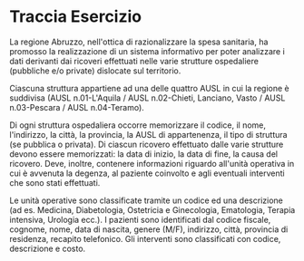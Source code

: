 # Traccia Esercizio
La regione Abruzzo, nell'ottica di razionalizzare la spesa sanitaria, ha promosso la realizzazione di un sistema informativo per poter analizzare i dati derivanti dai ricoveri effettuati nelle varie strutture ospedaliere (pubbliche e/o private) dislocate sul territorio. 

Ciascuna struttura appartiene ad una delle quattro AUSL in cui la regione è suddivisa (AUSL n.01-L'Aquila / AUSL n.02-Chieti, Lanciano, Vasto / AUSL n.03-Pescara / AUSL n.04-Teramo).

Di ogni struttura ospedaliera occorre memorizzare il codice, il nome, l'indirizzo, la città, la provincia, la AUSL di appartenenza, il tipo di struttura (se pubblica o privata). Di ciascun ricovero effettuato dalle varie strutture devono essere memorizzati: la data di inizio, la data di fine, la causa del ricovero. Deve, inoltre, contenere informazioni riguardo all'unità operativa in cui è avvenuta la degenza, al paziente coinvolto e agli eventuali interventi che sono stati effettuati.

Le unità operative sono classificate tramite un codice ed una descrizione (ad es. Medicina, Diabetologia, Ostetricia e Ginecologia, Ematologia, Terapia intensiva, Urologia ecc.). I pazienti sono identificati dal codice fiscale, cognome, nome, data di nascita, genere (M/F), indirizzo, città, provincia di residenza, recapito telefonico. Gli interventi sono classificati con codice, descrizione e costo.
